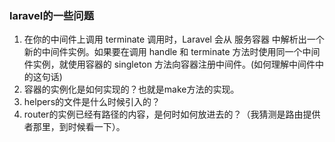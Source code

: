 ### laravel的一些问题

1. 在你的中间件上调用 terminate 调用时，Laravel 会从 服务容器 中解析出一个新的中间件实例。如果要在调用 handle 和 terminate 方法时使用同一个中间件实例，就使用容器的 singleton 方法向容器注册中间件。(如何理解中间件中的这句话)
2. 容器的实例化是如何实现的？也就是make方法的实现。
3. helpers的文件是什么时候引入的？
4. router的实例已经有路径的内容，是何时如何放进去的？（我猜测是路由提供者那里，到时候看一下）。